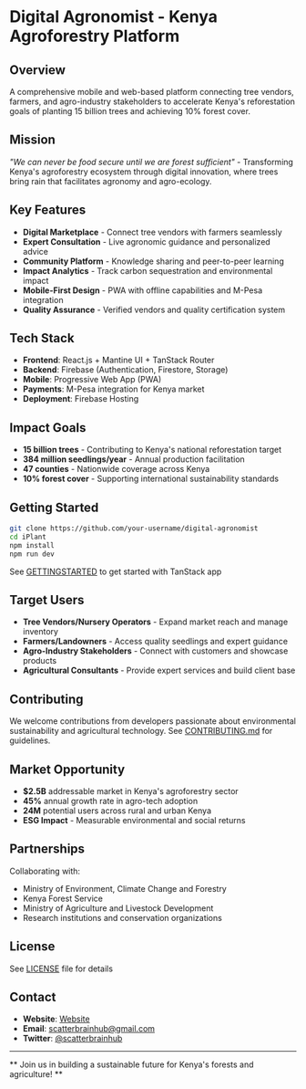 # Digital Agronomist - Kenya Agroforestry Platform

## Overview
A comprehensive mobile and web-based platform connecting tree vendors, farmers, and agro-industry stakeholders to accelerate Kenya's reforestation goals of planting 15 billion trees and achieving 10% forest cover.

## Mission
*"We can never be food secure until we are forest sufficient"* - Transforming Kenya's agroforestry ecosystem through digital innovation, where trees bring rain that facilitates agronomy and agro-ecology.

## Key Features
- **Digital Marketplace** - Connect tree vendors with farmers seamlessly
- **Expert Consultation** - Live agronomic guidance and personalized advice
- **Community Platform** - Knowledge sharing and peer-to-peer learning
- **Impact Analytics** - Track carbon sequestration and environmental impact
- **Mobile-First Design** - PWA with offline capabilities and M-Pesa integration
- **Quality Assurance** - Verified vendors and quality certification system

## Tech Stack
- **Frontend**: React.js + Mantine UI + TanStack Router
- **Backend**: Firebase (Authentication, Firestore, Storage)
- **Mobile**: Progressive Web App (PWA)
- **Payments**: M-Pesa integration for Kenya market
- **Deployment**: Firebase Hosting

## Impact Goals
- **15 billion trees** - Contributing to Kenya's national reforestation target
- **384 million seedlings/year** - Annual production facilitation
- **47 counties** - Nationwide coverage across Kenya
- **10% forest cover** - Supporting international sustainability standards

## Getting Started
```bash
git clone https://github.com/your-username/digital-agronomist
cd iPlant
npm install
npm run dev
```
See [GETTINGSTARTED](./GETTINGSTARTED.md) to get started with TanStack app

## Target Users
- **Tree Vendors/Nursery Operators** - Expand market reach and manage inventory
- **Farmers/Landowners** - Access quality seedlings and expert guidance  
- **Agro-Industry Stakeholders** - Connect with customers and showcase products
- **Agricultural Consultants** - Provide expert services and build client base

## Contributing
We welcome contributions from developers passionate about environmental sustainability and agricultural technology. See [CONTRIBUTING.md](./CONTRIBUTING.md) for guidelines.

## Market Opportunity
- **$2.5B** addressable market in Kenya's agroforestry sector
- **45%** annual growth rate in agro-tech adoption
- **24M** potential users across rural and urban Kenya
- **ESG Impact** - Measurable environmental and social returns

## Partnerships
Collaborating with:
- Ministry of Environment, Climate Change and Forestry
- Kenya Forest Service
- Ministry of Agriculture and Livestock Development
- Research institutions and conservation organizations

## License
See [LICENSE](./LICENSE.md) file for details

## Contact
- **Website**: [Website](https://linktr.ee/scatterbrainhub)
- **Email**: scatterbrainhub@gmail.com
- **Twitter**: [@scatterbrainhub](https://twitter.com/scatterbrainhub)

---

** Join us in building a sustainable future for Kenya's forests and agriculture! **